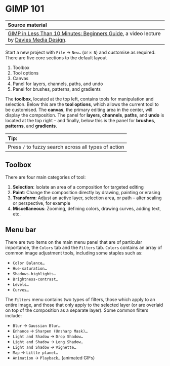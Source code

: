 # GIMP 101

| Source material |
| :--- |
| [GIMP in Less Than 10 Minutes: Beginners Guide](https://www.youtube.com/watch?v=_L_MMU22bAw), a video lecture by [Davies Media Design](https://www.youtube.com/@DaviesMediaDesign). |

<!--For reference:-->
<!--⌘ Command (or Cmd)-->
<!--⇧ Shift-->
<!--⌥ Option (or Alt)-->
<!--⌃ Control (or Ctrl)-->
<!--→ Rightwards arrow-->
<!--← Leftwards arrow-->

Start a new project with `File` → `New…` (or `⌘ N`) and customise as required. There are five core sections to the default layout

1. Toolbox
1. Tool options
1. Canvas
1. Panel for layers, channels, paths, and undo
1. Panel for brushes, patterns, and gradients

The **toolbox**, located at the top left, contains tools for manipulation and selection. Below this are the **tool options**, which allows the current tool to be customised. The **canvas**, the primary editing area in the center, will display the composition. The panel for **layers**, **channels**, **paths**, and **undo** is located at the top right – and finally, below this is the panel for **brushes**, **patterns**, and **gradients**.

| Tip: |
| :--- |
| Press `/` to fuzzy search across all types of action |

## Toolbox

There are four main categories of tool:

1. **Selection**: Isolate an area of a composition for targeted editing
1. **Paint**: Change the composition directly by drawing, painting or erasing
1. **Transform**: Adjust an active layer, selection area, or path – alter scaling or perspective, for example
1. **Miscellaneous**: Zooming, defining colors, drawing curves, adding text, etc.

## Menu bar

There are two items on the main menu panel that are of particular importance, the `Colors` tab and the `Filters` tab. `Colors` contains an array of common image adjustment tools, including some staples such as:

- `Color Balance…`
- `Hue-saturation…`
- `Shadows-highlights…`
- `Brightness-contrast…`
- `Levels…`
- `Curves…`

The `Filters` menu contains two types of filters, those which apply to an entire image, and those that only apply to the selected layer (or are overlaid on top of the composition as a separate layer). Some common filters include:

- `Blur` → `Gaussian Blur…`
- `Enhance` → `Sharpen (Unsharp Mask)…`
- `Light and Shadow` → `Drop Shadow…`
- `Light and Shadow` → `Long Shadow…`
- `Light and Shadow` → `Vignette…`
- `Map` → `Little planet…`
- `Animation` → `Playback…` (animated GIFs)
